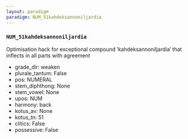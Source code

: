 ```yaml
---
layout: paradigm
paradigm: NUM_51kahdeksannoniljardia
---
```

### ` NUM_51kahdeksannoniljardia `

Optimisation hack for exceptional compound ’kahdeksannoniljardia’ that inflects in all parts with agreement
* grade_dir: weaken
* plurale_tantum: False
* pos: NUMERAL
* stem_diphthong: None
* stem_vowel: None
* upos: NUM
* harmony: back
* kotus_av: None
* kotus_tn: 51
* clitics: False
* possessive: False
